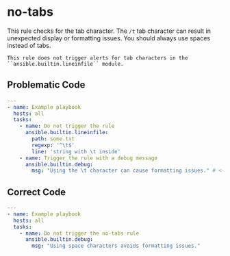 # no-tabs

This rule checks for the tab character.
The ``/t`` tab character can result in unexpected display or formatting issues.
You should always use spaces instead of tabs.

```note
This rule does not trigger alerts for tab characters in the ``ansible.builtin.lineinfile`` module.
```

## Problematic Code

```yaml
---
- name: Example playbook
  hosts: all
  tasks:
    - name: Do not trigger the rule
      ansible.builtin.lineinfile:
        path: some.txt
        regexp: '^\t$'
        line: 'string with \t inside'
    - name: Trigger the rule with a debug message
      ansible.builtin.debug:
        msg: "Using the \t character can cause formatting issues." # <- Includes the tab character.
```

## Correct Code

```yaml
---
- name: Example playbook
  hosts: all
  tasks:
    - name: Do not trigger the no-tabs rule
      ansible.builtin.debug:
        msg: "Using space characters avoids formatting issues."
```